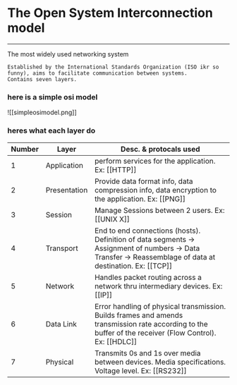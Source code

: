 # The Open System Interconnection model
---
The most widely used networking system
```ad-noone
Established by the International Standards Organization (ISO ikr so funny), aims to facilitate communication between systems.
Contains seven layers.
```

### here is a simple osi model
![[simpleosimodel.png]]

### heres what each layer do

Number | Layer | Desc. & protocals used
----|----|----
1 | Application | perform services for the application. Ex: [[HTTP]]
2 | Presentation | Provide data format info, data compression info, data encryption to the application. Ex: [[PNG]]
3 | Session | Manage Sessions between 2 users. Ex: [[UNIX X]]
4 | Transport | End to end connections (hosts). Definition of data segments -> Assignment of numbers -> Data Transfer -> Reassemblage of data at destination. Ex: [[TCP]]
5 | Network | Handles packet routing across a network thru intermediary devices. Ex: [[IP]]
6 | Data Link | Error handling of physical transmission. Builds frames and amends transmission rate according to the buffer of the receiver (Flow Control). Ex: [[HDLC]]
7 | Physical | Transmits 0s and 1s over media between devices. Media specifications. Voltage level. Ex: [[RS232]]

